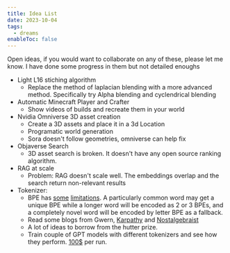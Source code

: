 ```yaml
---
title: Idea List
date: 2023-10-04
tags:
  - dreams
enableToc: false
---
```

Open ideas, if you would want to collaborate on any of these, please let me know. I have done some progress in them but not detailed enoughs


- Light L16 stiching algorithm
	- Replace the method of laplacian blending with a more advanced method. Specifically try Alpha blending and cyclendrical blending
- Automatic Minecraft Player and Crafter
	- Show videos of builds and recreate them in your world 
- Nvidia Omniverse 3D asset creation
	- Create a 3D assets and place it in a 3d Location 
	- Programatic world generation
	- Sora doesn't follow geometries, omniverse can help fix
- Objaverse Search
	- 3D asset search is broken. It doesn't have any open source ranking algorithm.
- RAG at scale 
	- Problem: RAG doesn't scale well. The embeddings overlap and the search return non-relevant results 
- Tokenizer:
	- BPE has [some](https://gwern.net/gpt-3#bpes) [limitations](https://arxiv.org/pdf/2403.00417.pdf). A particularly common word may get a unique BPE while a longer word will be encoded as 2 or 3 BPEs, and a completely novel word will be encoded by letter BPE as a fallback. 
	- Read some blogs from Gwern, [Karpathy](https://twitter.com/karpathy/status/1657949234535211009) and [Nostalgebraist](https://nostalgebraist.tumblr.com/post/189212709059/bpe-blues)
	- A lot of ideas to borrow from the hutter prize.
	- Train couple of GPT models with different tokenizers and see how they perform. [100$](https://tomekkorbak.com/2022/10/10/compute-optimal-gpt2/) per run.